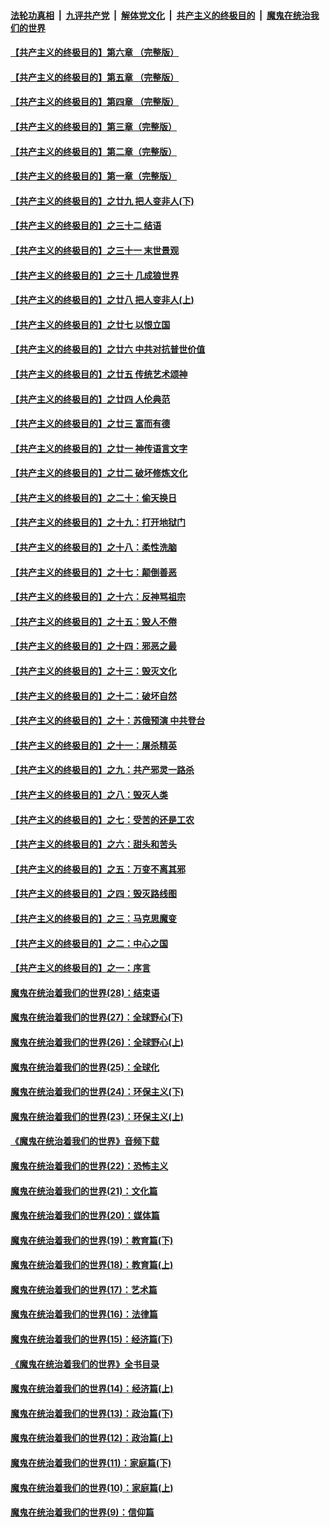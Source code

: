 ####  [法轮功真相](../../../../basic/blob/master/README.md?t=05140731) &nbsp;|&nbsp; [九评共产党](../../../../9ping.md/blob/master/README.md?t=05140731) &nbsp;|&nbsp; [解体党文化](../../../../jtdwh.md/blob/master/README.md?t=05140731)  &nbsp;|&nbsp; [共产主义的终极目的](../../../../gczydzjmd.md/blob/master/README.md?t=05140731) &nbsp;|&nbsp; [魔鬼在统治我们的世界](../../../../mgztzwmdsj.md/blob/master/README.md?t=05140731) 

#### [【共产主义的终极目的】第六章 （完整版）](../pages/nsc422/n11428913.md?t=05140731) 

#### [【共产主义的终极目的】第五章 （完整版）](../pages/nsc422/n11428912.md?t=05140731) 

#### [【共产主义的终极目的】第四章 （完整版）](../pages/nsc422/n11428907.md?t=05140731) 

#### [【共产主义的终极目的】第三章（完整版）](../pages/nsc422/n11428848.md?t=05140731) 

#### [【共产主义的终极目的】第二章（完整版）](../pages/nsc422/n11428831.md?t=05140731) 

#### [【共产主义的终极目的】第一章（完整版）](../pages/nsc422/n11417651.md?t=05140731) 

#### [【共产主义的终极目的】之廿九 把人变非人(下)](../pages/nsc422/n11344140.md?t=05140731) 

#### [【共产主义的终极目的】之三十二 结语](../pages/nsc422/n11360535.md?t=05140731) 

#### [【共产主义的终极目的】之三十一 末世景观](../pages/nsc422/n11351129.md?t=05140731) 

#### [【共产主义的终极目的】之三十 几成狼世界](../pages/nsc422/n11348280.md?t=05140731) 

#### [【共产主义的终极目的】之廿八 把人变非人(上)](../pages/nsc422/n11340492.md?t=05140731) 

#### [【共产主义的终极目的】之廿七 以恨立国](../pages/nsc422/n11336944.md?t=05140731) 

#### [【共产主义的终极目的】之廿六 中共对抗普世价值](../pages/nsc422/n11324785.md?t=05140731) 

#### [【共产主义的终极目的】之廿五 传统艺术颂神](../pages/nsc422/n11296396.md?t=05140731) 

#### [【共产主义的终极目的】之廿四 人伦典范](../pages/nsc422/n11296397.md?t=05140731) 

#### [【共产主义的终极目的】之廿三 富而有德](../pages/nsc422/n11283598.md?t=05140731) 

#### [【共产主义的终极目的】之廿一 神传语言文字](../pages/nsc422/n11263265.md?t=05140731) 

#### [【共产主义的终极目的】之廿二 破坏修炼文化](../pages/nsc422/n11245728.md?t=05140731) 

#### [【共产主义的终极目的】之二十：偷天换日](../pages/nsc422/n11238846.md?t=05140731) 

#### [【共产主义的终极目的】之十九：打开地狱门](../pages/nsc422/n11206376.md?t=05140731) 

#### [【共产主义的终极目的】之十八：柔性洗脑](../pages/nsc422/n11199994.md?t=05140731) 

#### [【共产主义的终极目的】之十七：颠倒善恶](../pages/nsc422/n11179782.md?t=05140731) 

#### [【共产主义的终极目的】之十六：反神骂祖宗](../pages/nsc422/n11166798.md?t=05140731) 

#### [【共产主义的终极目的】之十五：毁人不倦](../pages/nsc422/n11166792.md?t=05140731) 

#### [【共产主义的终极目的】之十四：邪恶之最](../pages/nsc422/n11150249.md?t=05140731) 

#### [【共产主义的终极目的】之十三：毁灭文化](../pages/nsc422/n11135227.md?t=05140731) 

#### [【共产主义的终极目的】之十二：破坏自然](../pages/nsc422/n11135214.md?t=05140731) 

#### [【共产主义的终极目的】之十：苏俄预演 中共登台](../pages/nsc422/n11118424.md?t=05140731) 

#### [【共产主义的终极目的】之十一：屠杀精英](../pages/nsc422/n11118442.md?t=05140731) 

#### [【共产主义的终极目的】之九：共产邪灵一路杀](../pages/nsc422/n11114139.md?t=05140731) 

#### [【共产主义的终极目的】之八：毁灭人类](../pages/nsc422/n11108503.md?t=05140731) 

#### [【共产主义的终极目的】之七：受苦的还是工农](../pages/nsc422/n11101809.md?t=05140731) 

#### [【共产主义的终极目的】之六：甜头和苦头](../pages/nsc422/n11096971.md?t=05140731) 

#### [【共产主义的终极目的】之五：万变不离其邪](../pages/nsc422/n11091285.md?t=05140731) 

#### [【共产主义的终极目的】之四：毁灭路线图](../pages/nsc422/n11086284.md?t=05140731) 

#### [【共产主义的终极目的】之三：马克思魔变](../pages/nsc422/n11061941.md?t=05140731) 

#### [【共产主义的终极目的】之二：中心之国](../pages/nsc422/n11047728.md?t=05140731) 

#### [【共产主义的终极目的】之一：序言](../pages/nsc422/n11086077.md?t=05140731) 

#### [魔鬼在统治着我们的世界(28)：结束语](../pages/nsc422/n10936246.md?t=05140731) 

#### [魔鬼在统治着我们的世界(27)：全球野心(下)](../pages/nsc422/n10928319.md?t=05140731) 

#### [魔鬼在统治着我们的世界(26)：全球野心(上)](../pages/nsc422/n10900318.md?t=05140731) 

#### [魔鬼在统治着我们的世界(25)：全球化](../pages/nsc422/n10788205.md?t=05140731) 

#### [魔鬼在统治着我们的世界(24)：环保主义(下)](../pages/nsc422/n10695307.md?t=05140731) 

#### [魔鬼在统治着我们的世界(23)：环保主义(上)](../pages/nsc422/n10688613.md?t=05140731) 

#### [《魔鬼在统治着我们的世界》音频下载](../pages/nsc422/n10635553.md?t=05140731) 

#### [魔鬼在统治着我们的世界(22)：恐怖主义](../pages/nsc422/n10614727.md?t=05140731) 

#### [魔鬼在统治着我们的世界(21)：文化篇](../pages/nsc422/n10597706.md?t=05140731) 

#### [魔鬼在统治着我们的世界(20)：媒体篇](../pages/nsc422/n10586579.md?t=05140731) 

#### [魔鬼在统治着我们的世界(19)：教育篇(下)](../pages/nsc422/n10564808.md?t=05140731) 

#### [魔鬼在统治着我们的世界(18)：教育篇(上)](../pages/nsc422/n10526970.md?t=05140731) 

#### [魔鬼在统治着我们的世界(17)：艺术篇](../pages/nsc422/n10499093.md?t=05140731) 

#### [魔鬼在统治着我们的世界(16)：法律篇](../pages/nsc422/n10485969.md?t=05140731) 

#### [魔鬼在统治着我们的世界(15)：经济篇(下)](../pages/nsc422/n10469975.md?t=05140731) 

#### [《魔鬼在统治着我们的世界》全书目录](../pages/nsc422/n10464261.md?t=05140731) 

#### [魔鬼在统治着我们的世界(14)：经济篇(上)](../pages/nsc422/n10457370.md?t=05140731) 

#### [魔鬼在统治着我们的世界(13)：政治篇(下)](../pages/nsc422/n10448270.md?t=05140731) 

#### [魔鬼在统治着我们的世界(12)：政治篇(上)](../pages/nsc422/n10444576.md?t=05140731) 

#### [魔鬼在统治着我们的世界(11)：家庭篇(下)](../pages/nsc422/n10440961.md?t=05140731) 

#### [魔鬼在统治着我们的世界(10)：家庭篇(上)](../pages/nsc422/n10435448.md?t=05140731) 

#### [魔鬼在统治着我们的世界(9)：信仰篇](../pages/nsc422/n10432159.md?t=05140731) 

